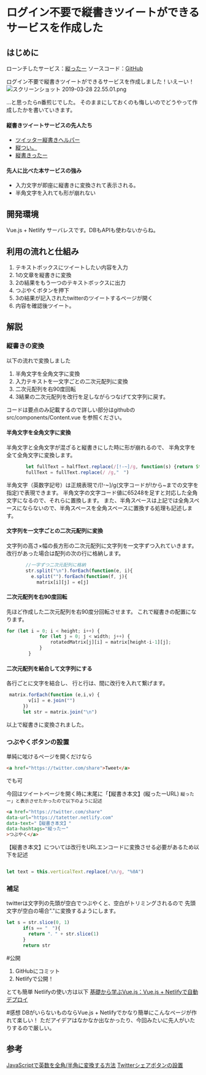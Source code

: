 # ログイン不要で縦書きツイートができるサービスを作成した
## はじめに
ローンチしたサービス：[縦ったー](https://tatetter.netlify.com)
ソースコード：[GitHub](https://github.com/iwatos/tatetter)

ログイン不要で縦書きツイートができるサービスを作成しました！いえーい！
![スクリーンショット 2019-03-28 22.55.01.png](https://qiita-image-store.s3.amazonaws.com/0/230281/7e7abd28-dd8b-7cbe-1a67-0d52d2af3cca.png)

...と思ったらn番煎じでした。
そのままにしておくのも悔しいのでどうやって作成したかを書いていきます。

#### 縦書きツイートサービスの先人たち
* [ツイッター縦書きヘルパー](https://tategaki.yanoshin.jp)
* [縦つい。](https://yubais.net/tools/tatetwi/)
* [縦書きったー](https://tategakitter.netlify.com)

#### 先人に比べた本サービスの強み
* 入力文字が即座に縦書きに変換されて表示される。
* 半角文字を入れても形が崩れない

## 開発環境
Vue.js + Netlify
サーバレスです。DBもAPIも使わないからね。

## 利用の流れと仕組み
1. テキストボックスにツイートしたい内容を入力
2. 1の文章を縦書きに変換
3. 2の結果をもう一つのテキストボックスに出力
4. つぶやくボタンを押下
5. 3の結果が記入されたtwitterのツイートするページが開く
6. 内容を確認後ツイート。

## 解説
### 縦書きの変換
以下の流れで変換しました
1. 半角文字を全角文字に変換
2. 入力テキストを一文字ごとの二次元配列に変換
3. 二次元配列を右90度回転
4. 3結果の二次元配列を改行を足しながらつなげて文字列に戻す。

コードは要点のみ記載するので詳しい部分はgithubの
src/components/Content.vue を参照ください。

#### 半角文字を全角文字に変換
半角文字と全角文字が混ざると縦書きにした時に形が崩れるので、
半角文字を全て全角文字に変換します。

```js
       let fullText = halfText.replace(/[!-~]/g, function(s) {return String.fromCharCode(s.charCodeAt(0) + 65248)})
       fullText = fullText.replace(/ /g,"　")
```

半角文字（英数字記号）は正規表現で/[!-~]/g(文字コードが!から~までの文字を指定)で表現できます。
半角文字の文字コード値に65248を足すと対応した全角文字になるので、それらに置換します。
また、半角スペースは上記では全角スペースにならないので、半角スペースを全角スペースに置換する処理も記述します。

#### 文字列を一文字ごとの二次元配列に変換
文字列の高さ×幅の長方形の二次元配列に文字列を一文字ずつ入れていきます。
改行があった場合は配列の次の行に格納します。

```js
       //一字ずつ二次元配列に格納  
       str.split("\n").forEach(function(e, i){
         e.split("").forEach(function(f, j){
           matrix[i][j] = e[j]
```

#### 二次元配列を右90度回転
先ほど作成した二次元配列を右90度分回転させます。
これで縦書きの配置になります。

```js
for (let i = 0; i < height; i++) {
            for (let j = 0; j < width; j++) {                
                rotatedMatrix[j][i] = matrix[height-i-1][j];
            }
        }
```

#### 二次元配列を結合して文字列にする
各行ごとに文字を結合し、
行と行は、間に改行を入れて繋げます。

```js
 matrix.forEach(function (e,i,v) {
        v[i] = e.join("")
      })
      let str = matrix.join("\n")
```

以上で縦書きに変換されました。

### つぶやくボタンの設置
単純に呟けるページを開くだけなら

```html
<a href="https://twitter.com/share">Tweet</a>
```
でも可

今回はツイートページを開く時に末尾に「【縦書き本文】(縦ったーURL) `縦ったー」と表示させたかったので以下のように記述`

```html
<a href="https://twitter.com/share" 
data-url="https://tatetter.netlify.com" 
data-text="【縦書き本文】"
data-hashtags="縦ったー"
>つぶやく</a> 
```
【縦書き本文】については改行をURLエンコードに変換させる必要があるため以下を記述

```js

let text = this.verticalText.replace(/\n/g, "%0A")
```
### 補足
twitterは文字列の先頭が空白でつぶやくと、空白がトリミングされるので
先頭文字が空白の場合"."に変換するようにします。

```js
let s = str.slice(0, 1)
      if(s == "　"){
        return "．" + str.slice(1) 
      }
      return str
```

#公開
1. GitHubにコミット
2. Netlifyで公開！

とても簡単
Netlifyの使い方は以下
[基礎から学ぶVue.js：Vue.js + Netlifyで自動デプロイ](https://cr-vue.mio3io.com/tutorials/netlify.html#ビルド設定)

#感想
DBがいらないものならVue.js + Netlifyでかなり簡単にこんなページが作れて楽しい！
ただアイデアはなかなか出なかったり、今回みたいに先人がいたりするので厳しい。

## 参考
[JavaScriptで英数を全角/半角に変換する方法](https://qiita.com/yamikoo@github/items/5dbcc77b267a549bdbae)
[Twitterシェアボタンの設置](https://qiita.com/dora_____emon/items/4230d28086c5913622bd)
